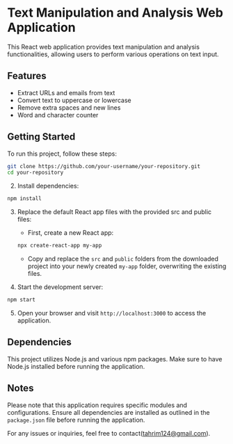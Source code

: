 
# Text Manipulation and Analysis Web Application

This React web application provides text manipulation and analysis functionalities, allowing users to perform various operations on text input.

## Features

- Extract URLs and emails from text
- Convert text to uppercase or lowercase
- Remove extra spaces and new lines
- Word and character counter

## Getting Started

To run this project, follow these steps:

```bash
git clone https://github.com/your-username/your-repository.git
cd your-repository
```

2. Install dependencies:

```bash
npm install
```

3. Replace the default React app files with the provided src and public files:

   - First, create a new React app:
   
   ```bash
   npx create-react-app my-app
   ```

   - Copy and replace the `src` and `public` folders from the downloaded project into your newly created `my-app` folder, overwriting the existing files.

4. Start the development server:

```bash
npm start
```

5. Open your browser and visit `http://localhost:3000` to access the application.

## Dependencies

This project utilizes Node.js and various npm packages. Make sure to have Node.js installed before running the application.

## Notes

Please note that this application requires specific modules and configurations. Ensure all dependencies are installed as outlined in the `package.json` file before running the application.

For any issues or inquiries, feel free to contact(tahrim124@gmail.com).
```
